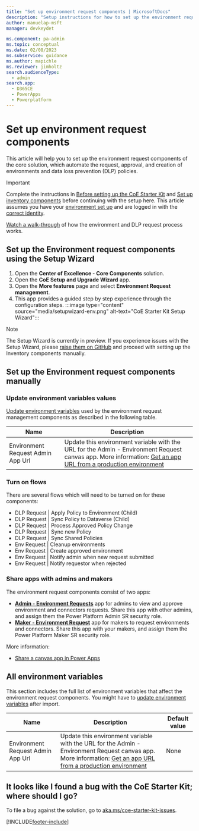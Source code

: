 ```yaml
---
title: "Set up environment request components | MicrosoftDocs"
description: "Setup instructions for how to set up the environment request components solution of the CoE Starter Kit"
author: manuelap-msft
manager: devkeydet

ms.component: pa-admin
ms.topic: conceptual
ms.date: 02/08/2023
ms.subservice: guidance
ms.author: mapichle
ms.reviewer: jimholtz
search.audienceType: 
  - admin
search.app: 
  - D365CE
  - PowerApps
  - Powerplatform
---
```


# Set up environment request components

This article will help you to set up the environment request components of the core solution, which automate the request, approval, and creation of environments and data loss prevention (DLP) policies.

>[!IMPORTANT]
>Complete the instructions in [Before setting up the CoE Starter Kit](setup.md) and [Set up inventory components](setup-core-components.md) before continuing with the setup here. This article assumes you have your [environment set up](setup.md#create-your-environment) and are logged in with the [correct identity](setup.md#what-identity-should-i-install-the-coe-starter-kit-with).

[Watch a walk-through](https://www.youtube.com/watch?v=16mspbGz1zA&list=PLi9EhCY4z99W5kzaPK1np6sv6AzMQDsXG) of how the environment and DLP request process works.

## Set up the Environment request components using the Setup Wizard

1. Open the **Center of Excellence - Core Components** solution.
1. Open the **CoE Setup and Upgrade Wizard** app.
1. Open the **More features** page and select **Environment Request management**.
1. This app provides a guided step by step experience through the configuration steps.
        :::image type="content" source="media/setupwizard-env.png" alt-text="CoE Starter Kit Setup Wizard":::

>[!NOTE]
> The Setup Wizard is currently in preview. If you experience issues with the Setup Wizard, please [raise them on GitHub](https://aka.ms/coe-starter-kit-issues) and proceed with setting up the Inventory components manually.

## Set up the Environment request components manually

### Update environment variables values

[Update environment variables](faq.md#update-environment-variables) used by the environment request management components as described in the following table.

| Name | Description |
|------|---------------|
|Environment Request Admin App Url | Update this environment variable with the URL for the Admin - Environment Request canvas app. More information: [Get an app URL from a production environment](faq.md#get-a-power-apps-url-from-a-production-environment) |

### Turn on flows

There are several flows which will need to be turned on for these components:  

- DLP Request | Apply Policy to Environment (Child)
- DLP Request | Sync Policy to Dataverse (Child)
- DLP Request | Process Approved Policy Change
- DLP Request | Sync new Policy
- DLP Request | Sync Shared Policies
- Env Request | Cleanup environments
- Env Request | Create approved environment
- Env Request | Notify admin when new request submitted
- Env Request | Notify requestor when rejected

### Share apps with admins and makers

The environment request components consist of two apps:

- [**Admin - Environment Requests**](core-components.md#admin---environment-requests) app for admins to view and approve environment and connectors requests. Share this app with other admins, and assign them the Power Platform Admin SR security role.
- [**Maker - Environment Request**](core-components.md#maker---environment-requests) app for makers to request environments and connectors. Share this app with your makers, and assign them the Power Platform Maker SR security role.

More information:

- [Share a canvas app in Power Apps](faq.md#share-an-app-from-a-production-environment)

## All environment variables

This section includes the full list of environment variables that affect the environment request components. You might have to [update environment variables](faq.md#update-environment-variables) after import.

| Name | Description | Default value
|------|---------------|------|
|Environment Request Admin App Url | Update this environment variable with the URL for the Admin - Environment Request canvas app. More information: [Get an app URL from a production environment](faq.md#get-a-power-apps-url-from-a-production-environment) | None |

## It looks like I found a bug with the CoE Starter Kit; where should I go?

To file a bug against the solution, go to [aka.ms/coe-starter-kit-issues](https://aka.ms/coe-starter-kit-issues).

[!INCLUDE[footer-include](../../includes/footer-banner.md)]
